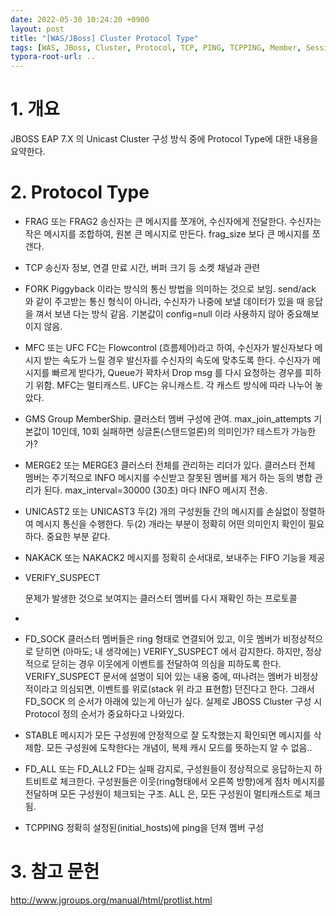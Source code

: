 ```yaml
---
date: 2022-05-30 10:24:20 +0900
layout: post
title: "[WAS/JBoss] Cluster Protocol Type"
tags: [WAS, JBoss, Cluster, Protocol, TCP, PING, TCPPING, Member, Session]
typora-root-url: ..
---
```



# 1. 개요

JBOSS EAP 7.X 의 Unicast Cluster 구성 방식 중에 Protocol Type에 대한 내용을 요약한다.



# 2. Protocol Type

* FRAG 또는 FRAG2
송신자는 큰 메시지를 쪼개어, 수신자에게 전달한다.
수신자는 작은 메시지를 조합하여, 원본 큰 메시지로 만든다.
frag_size 보다 큰 메시지를 쪼갠다.



* TCP
  송신자 정보, 연결 만료 시간, 버퍼 크기 등 소켓 채널과 관련



* FORK
  Piggyback 이라는 방식의 통신 방법을 의미하는 것으로 보임.
  send/ack 와 같이 주고받는 통신 형식이 아니라, 수신자가 나중에 보낼 데이터가 있을 때
  응답을 껴서 보낸 다는 방식 같음.
  기본값이 config=null 이라 사용하지 않아 중요해보이지 않음.



* MFC 또는 UFC
  FC는 Flowcontrol (흐름제어)라고 하여, 수신자가 발신자보다 메시지 받는 속도가 느릴 경우 발신자를 수신자의 속도에 맞추도록 한다.
  수신자가 메시지를 빠르게 받다가, Queue가 꽉차서 Drop msg 를 다시 요청하는 경우를 피하기 위함.
  MFC는 멀티캐스트. UFC는 유니캐스트. 각 캐스트 방식에 따라 나누어 놓았다.



* GMS
  Group MemberShip.
  클러스터 멤버 구성에 관여.
  max_join_attempts 기본값이 10인데, 10회 실패하면 싱글톤(스탠드얼론)의 의미인가? 테스트가 가능한가?



* MERGE2 또는 MERGE3
  클러스터 전체를 관리하는 리더가 있다.
  클러스터 전체 멤버는 주기적으로 INFO 메시지를 수신받고 잘못된 멤버를 제거 하는 등의 병합 관리가 된다.
  max_interval=30000 (30초) 마다 INFO 메시지 전송.



* UNICAST2 또는 UNICAST3
  두(2) 개의 구성원들 간의 메시지를 손실없이 정렬하여 메시지 통신을 수행한다.
  두(2) 개라는 부분이 정확히 어떤 의미인지 확인이 필요하다.
  중요한 부분 같다.



* NAKACK 또는 NAKACK2
  메시지를 정확히 순서대로, 보내주는 FIFO 기능을 제공



* VERIFY_SUSPECT

  문제가 발생한 것으로 보여지는 클러스터 멤버를 다시 재확인 하는 프로토콜

* 

* FD_SOCK
  클러스터 멤버들은 ring 형태로 연결되어 있고, 이웃 멤버가 비정상적으로 닫히면
  (아마도; 내 생각에는) VERIFY_SUSPECT 에서 감지한다.
  하지만, 정상적으로 닫히는 경우 이웃에게 이벤트를 전달하여 의심을 피하도록 한다.
  VERIFY_SUSPECT 문서에 설명이 되어 있는 내용 중에,
  떠나려는 멤버가 비정상적이라고 의심되면, 이벤트를 위로(stack 위 라고 표현함) 던진다고 한다.
  그래서 FD_SOCK 의 순서가 아래에 있는게 아닌가 싶다.
  실제로 JBOSS Cluster 구성 시 Protocol 정의 순서가 중요하다고 나와있다.



* STABLE
  메시지가 모든 구성원에 안정적으로 잘 도착했는지 확인되면 메시지를 삭제함.
  모든 구성원에 도착한다는 개념이, 복제 캐시 모드를 뜻하는지 알 수 없음..



* FD_ALL 또는 FD_ALL2
  FD는 실패 감지로, 구성원들이 정상적으로 응답하는지 하트비트로 체크한다.
  구성원들은 이웃(ring형태에서 오른쪽 방향)에게 점차 메시지를 전달하며 모든 구성원이 체크되는 구조.
  ALL 은, 모든 구성원이 멀티캐스트로 체크됨.



* TCPPING
  정확히 설정된(initial_hosts)에 ping을 던져 멤버 구성



# 3. 참고 문헌

http://www.jgroups.org/manual/html/protlist.html

